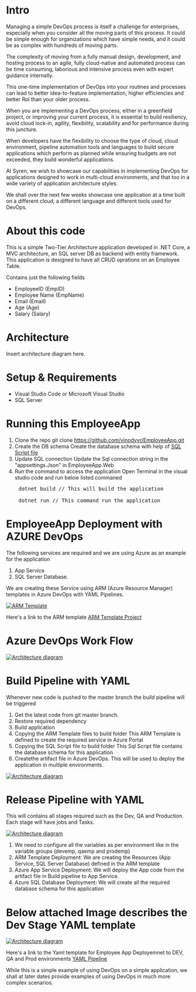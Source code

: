 # Intro

<p>Managing a simple DevOps process is itself a challenge for enterprises, especially when you consider all the moving parts of this process. It could be simple enough for organizations which have simple needs, and it could be as complex with hundreds of moving parts.</p>

<p>The complexity of moving from a fully manual design, development, and hosting process to an agile, fully cloud-native and automated process can be time consuming, laborious and intensive process even with expert guidance internally. </p>

<p>This one-time implementation of DevOps into your routines and processes can lead to better idea-to-feature implementation, higher efficiencies and better RoI than your older process. </p>

</p> When you are implementing a DevOps process, either in a greenfield project, or improving your current process, it is essential to build resiliency, avoid cloud lock-in, agility, flexibility, scalability and for performance during this juncture.</p>

</p> When developers have the flexibility to choose the type of cloud, cloud environment, pipeline automation tools and languages to build secure applications which perform as planned while ensuring budgets are not exceeded, they build wonderful applications.</p>

<p>At Syren, we wish to showcase our capabilities in implementing DevOps for applications designed to work in multi-cloud environments, and that too in a wide variety of application architecture styles.</p>

<p>We shall over the next few weeks showcase one application at a time built on a different cloud, a different language and different tools used for DevOps.</p>

# About this code

<p>This is a simple Two-Tier Architecture application developed in .NET Core, a MVC architecture, an SQL server DB as backend with entity framework.
This application is designed to have all CRUD oprations on an Employee Table. </p>

Contains just the following fields
- EmployeeID (EmpID)
- Employee Name (EmpName)
- Email (Email)
- Age (Age)
- Salary (Salary)


# Architecture

Insert architecture diagram here.

# Setup & Requirements

- Visual Studio Code or Microsoft Visual Studio
- SQL Server 

# Running this EmployeeApp

1. Clone the repo
	git clone https://github.com/vinodyvr/EmployeeApp.git
2. Create the DB schema
	Create the database schema with help of <a target="_blank" rel="noopener noreferrer"  href="/EmployeeDB/EmployeeDB.sql">SQL Script file</a>
3. Update SQL connection
	Update the Sql connection string in the "appsettings.Json" in EmployeeApp.Web
4. Run the command to access the application
	Open Terminal in the visual studio code and run below listed commaned

<pre>
	dotnet build // This will build the application 
	
	dotnet run // This command run the application
</pre>

# EmployeeApp Deployment with AZURE DevOps

The following services are required and we are using Azure as an example for the application

1. App Service
2. SQL Server Database. 

<p>We are creating these Service using ARM (Azure Resource Manager) templates in Azure DevOps with YAML Pipelines.</p>
<p><a target="_blank" rel="noopener noreferrer" href="/images/armtemplate.PNG"><img src="/images/armtemplate.PNG" alt="ARM Template" style="max-width:100%;"></a></p>

Here's a link to the ARM template
<a href="/ARMTemplates" > ARM Template Project </a>

# Azure DevOps Work Flow

<p><a target="_blank" rel="noopener noreferrer" href="/images/Azure_pipeline_WorkFlow.PNG"><img src="/images/Azure_pipeline_WorkFlow.PNG" alt="Architecture diagram" style="max-width:100%;"></a></p>

# Build Pipeline with YAML

Whenever new code is pushed to the master branch the build pipeline will be triggered 

1. Get the latest code from git master branch.
2. Restore required dependency 
3. Build application
4. Copying the ARM Template files to build folder
   This ARM Template is defined to create the required service in Azure Portal
5. Copying the SQL Script file to build folder
   This Sql Script file contains the database schema for this application
6. Createthe artifact file in Azure DevOps. This will be used to deploy the application in multiple environments.

<p><a target="_blank" rel="noopener noreferrer" href="/images/build_yml-template.PNG"><img src="/images/build_yml-template.PNG" alt="Architecture diagram" style="max-width:100%;"></a></p>

# Release Pipeline with YAML

<p>This will contains all stages required such as the Dev, QA and Production. Each stage will have jobs and Tasks.</p>

<p><a target="_blank" rel="noopener noreferrer" href="/images/release_yaml_flow.PNG"><img src="/images/release_yaml_flow.PNG" alt="Architecture diagram" style="max-width:100%;"></a></p>

1. We need to configure all the variables as per environment like in the variable groups (devemp, qaemp and prodemp) 
2. ARM Template Deployment:
   We are creating the Resources (App Service, SQL Server Database) defined in the ARM template
3. Azure App Service Deployment:
   We will deploy the App code from the artifact file in Build pipeline to App Service.
4. Azure SQL Database Deployment:
   We will create all the required database schema for this application

# Below attached Image describes the Dev Stage YAML template  
<p><a target="_blank" rel="noopener noreferrer" href="/images/dev_deplyment_withArm_template.PNG"><img src="/images/dev_deplyment_withArm_template.PNG" alt="Architecture diagram" style="max-width:100%;"></a></p>

Here's a link to the Yaml template for Employee App Deployemnet to DEV, QA and Prod environments 
<a href="/employeeapp-yaml-stages-with-armtemplate.yml" > YAML Pipeline </a>

<p>While this is a simple example of using DevOps on a simple application, we shall at later dates provide examples of using DevOps in much more complex scenarios.</p>

